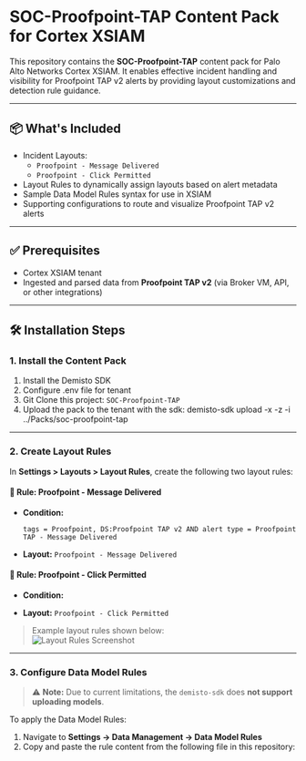 # SOC-Proofpoint-TAP Content Pack for Cortex XSIAM

This repository contains the **SOC-Proofpoint-TAP** content pack for Palo Alto Networks Cortex XSIAM. It enables effective incident handling and visibility for Proofpoint TAP v2 alerts by providing layout customizations and detection rule guidance.

---

## 📦 What's Included

- Incident Layouts:
  - `Proofpoint - Message Delivered`
  - `Proofpoint - Click Permitted`
- Layout Rules to dynamically assign layouts based on alert metadata
- Sample Data Model Rules syntax for use in XSIAM
- Supporting configurations to route and visualize Proofpoint TAP v2 alerts

---

## ✅ Prerequisites

- Cortex XSIAM tenant
- Ingested and parsed data from **Proofpoint TAP v2** (via Broker VM, API, or other integrations)

---

## 🛠️ Installation Steps

### 1. Install the Content Pack

1. Install the Demisto SDK
2. Configure .env file for tenant
3. Git Clone this project: `SOC-Proofpoint-TAP`
4. Upload the pack to the tenant with the sdk: demisto-sdk upload -x -z -i ../Packs/soc-proofpoint-tap

---

### 2. Create Layout Rules

In **Settings > Layouts > Layout Rules**, create the following two layout rules:

#### 📩 Rule: Proofpoint - Message Delivered

- **Condition:**
  ```text
  tags = Proofpoint, DS:Proofpoint TAP v2 AND alert type = Proofpoint TAP - Message Delivered

- **Layout:** `Proofpoint - Message Delivered`

#### 🔗 Rule: Proofpoint - Click Permitted

- **Condition:**


- **Layout:** `Proofpoint - Click Permitted`

> Example layout rules shown below:  
> ![Layout Rules Screenshot](https://github.com/Palo-Cortex/soc-proofpoint-tap/blob/main/images/layout-rule.jpg)

---

### 3. Configure Data Model Rules

> ⚠️ **Note:** Due to current limitations, the `demisto-sdk` does **not support uploading models**.

To apply the Data Model Rules:

1. Navigate to **Settings → Data Management → Data Model Rules**
2. Copy and paste the rule content from the following file in this repository:

